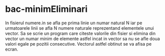 # bac-minimEliminari
In fisierul numere.in se afla pe prima linie un numar natural N iar pe urmatoarele linii se afla N numere naturale reprezentand elementele unui vector. Sa se scrie un program care citeste valorile din fisier si elimina din vector un numar minim de elemente astfel incat in vector sa nu se afle doua valori egale pe pozitii consecutive. Vectorul astfel obtinut se va afisa pe ecran.
